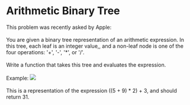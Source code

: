 # Arithmetic Binary Tree
This problem was recently asked by Apple:
<br>
<br>
You are given a binary tree representation of an arithmetic expression. In this tree, each leaf is an integer value,, and a non-leaf node is one of the four operations: '+', '-', '*', or '/'.
<br>
<br>
Write a function that takes this tree and evaluates the expression.
<br>
<br>
Example:
<img src="https://media.geeksforgeeks.org/wp-content/uploads/expression-tree.png">
<br>
<br>
This is a representation of the expression ((5 + 9) * 2) + 3, and should return 31.

